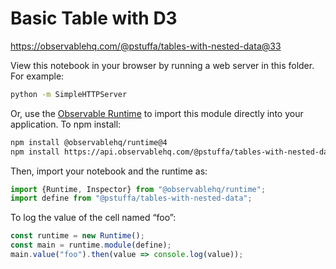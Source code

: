 # Basic Table with D3

https://observablehq.com/@pstuffa/tables-with-nested-data@33

View this notebook in your browser by running a web server in this folder. For
example:

~~~sh
python -m SimpleHTTPServer
~~~

Or, use the [Observable Runtime](https://github.com/observablehq/runtime) to
import this module directly into your application. To npm install:

~~~sh
npm install @observablehq/runtime@4
npm install https://api.observablehq.com/@pstuffa/tables-with-nested-data.tgz?v=3
~~~

Then, import your notebook and the runtime as:

~~~js
import {Runtime, Inspector} from "@observablehq/runtime";
import define from "@pstuffa/tables-with-nested-data";
~~~

To log the value of the cell named “foo”:

~~~js
const runtime = new Runtime();
const main = runtime.module(define);
main.value("foo").then(value => console.log(value));
~~~

